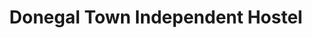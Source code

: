 ---
title: "Donegal Town Independent Hostel"
address: "Doonan Donegal Town Co. Donegal"
tel: "(074)9722805"
county: "Donegal"
category: "Hostels"
type: "Content"
lat: "54.65506022"
lng: "-8.108394565"
---